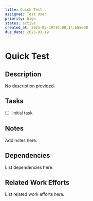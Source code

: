 ```yaml
---
title: Quick Test
assignee: Test User
priority: high
status: active
created_at: 2025-03-19T14:00:14.665668
due_date: 2025-03-19
---
```


# Quick Test

## Description
No description provided.

## Tasks
- [ ] Initial task

## Notes
Add notes here.

## Dependencies
List dependencies here.

## Related Work Efforts
List related work efforts here.